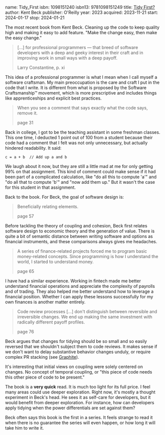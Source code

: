 name: Tidy_First
isbn: 1098151240
isbn13: 9781098151249
title: [Tidy First?](https://a.co/d/8toJJ9p)
author: Kent Beck
publisher: O'Reilly
year: 2023
acquired: 2023-11-21
start: 2024-01-17
stop: 2024-01-21

The most recent book from Kent Beck.  Cleaning up the code to keep quality high
and making it easy to add feature.  "Make the change easy, then make the easy
change."

> [&hellip;] for professional programmers &mdash; that breed of software
> developers with a deep and geeky interest in their craft and in improving work
> in small ways with a deep payoff.
> <footer>Larry Constantine, p. xi</footer>

This idea of a professional programmer is what I mean when I call myself a
software craftsman.  My main preoccupation is the care and craft I put in the
code that I write.  It is different from what is proposed by the Software
Craftsmanship&trade; movement, which is more prescriptive and includes things
like apprenticeships and explicit best practices.

> When you see a comment that says exactly what the code says, remove it.
> <footer>page 31</footer>

Back in college, I got to be the teaching assistant in some freshman classes.
This one time, I deducted 1 point out of 100 from a student because their code
had a comment that I felt was not only unnecessary, but actually hindered
readability.  It said:

    c = a + b  // Add up a and b

We laugh about it now, but they are still a little mad at me for only getting
99% on that assignment.  This kind of comment could make sense if it had been
part of a complicated calculation, like "do all this to compute 'a'" and "do all
that to compute 'b'" and "now add them up."  But it wasn't the case for this
student in that assignment.

Back to the book.  For Beck, the goal of software design is:

> Beneficially relating elements.
> <footer>page 57</footer>

Before tackling the theory of coupling and cohesion, Beck first relates software
design to economic theory and the generation of value.  There is quite a bit of
semantic distance between writing software and options as financial instruments,
and these comparisons always gives me headaches.

> A series of finance-related projects forced me to program basic money-related
> concepts.  Since programming is how I understand the world, I started to
> understand money.
> <footer>page 65</footer>

I have had a similar experience.  Working in fintech made me better understand
financial operations and appreciate the complexity of payrolls and of trading.
They also helped me better understand how to leverage a financial position.
Whether I can apply these lessons successfully for my own finances is another
matter entirely.

> Code review processes [&hellip;] don't distinguish between reversible and
> irreversible changes.  We end up making the same investment with radically
> different payoff profiles.
> <footer>page 76</footer>

Beck argues that changes for tidying should be so small and so easily reversed
that we shouldn't subject them to code reviews.  It makes sense if we don't want
to delay substantive behavior changes unduly, or require complex PR stacking
(see [Graphite](https://graphite.dev/)).

It's interesting that initial views on coupling were solely centered on changes.
No concept of temporal coupling, or "this piece of code needs this other piece
of code to be present."

The book is a **very quick** read.  It is much too light for its full price.  I
feel many areas could use deeper exploration.  Right now, it's mostly a thought
experiment in Beck's head.  He sees it as self-care for developers, but it would
benefit from deeper exploration.  For instance, how can developers apply tidying
when the power differentials are set against them?

Beck often says this book is the first in a series.  It feels strange to read it
when there is no guarantee the series will even happen, or how long it will
take him to write it.
